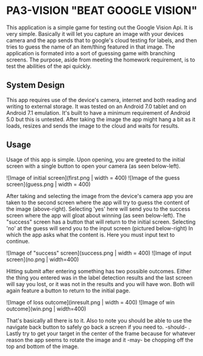 # PA3-VISION "BEAT GOOGLE VISION"
This application is a simple game for testing out the Google Vision Api. It is very simple. Basically it will let you capture an image with your devices camera and the app sends that to google's cloud testing for labels, and then tries to guess the name of an item/thing featured in that image. The application is formated into a sort of guessing game with branching screens. The purpose, aside from meeting the homework requirement, is to test the abilities of the api quickly.



## System Design 
This app requires use of the device's camera, internet and both reading and writing to external storage. It was tested on an Android 7.0 tablet and on Android 7.1 emulation. It's built to have a minimum requirement of Android 5.0 but this is untested. After taking the image the app might hang a bit as it loads, resizes and sends the image to the cloud and waits for results.

## Usage
Usage of this app is simple. Upon opening, you are greeted to the initial screen with a single button to open your camera (as seen below-left).

![Image of initial screen](first.png | width = 400) ![Image of the guess screen](guess.png | width = 400)

After taking and selecting the image from the device's camera app you are taken to the second screen where the app will try to guess the content of the image (above-right). Selecting 'yes' here will send you to the success screen where the app will gloat about winning (as seen below-left). The "success" screen has a button that will return to the initial screen. Selecting 'no' at the guess will send you to the input screen (pictured below-right) In which the app asks what the content is. Here you must input text to continue.

![Image of "success" screen](success.png | width = 400) ![Image of input screen](no.png | width=400)

Hitting submit after entering something has two possible outcomes. Either the thing you entered was in the label detection results and the last screen will say you lost, or it was not in the results and you will have won. Both will again feature a button to return to the initial page.

![Image of loss outcome](inresult.png | width = 400) ![Image of win outcome](win.png | width=400)

That's basically all there is to it. Also to note you should be able to use the navigate back button to safely go back a screen if you need to. -should- . Lastly try to get your target in the center of the frame because for whatever reason the app seems to rotate the image and it -may- be chopping off the top and bottom of the image.
